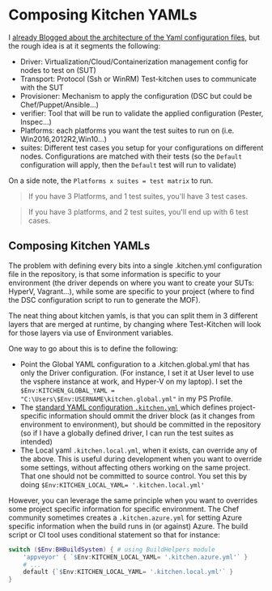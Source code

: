 
# Composing Kitchen YAMLs

I [already Blogged about the architecture of the Yaml configuration files](https://gaelcolas.com/2016/07/11/introduction-to-kitchen-dsc/#kitchenyml), but the rough idea is at it segments the following:
- Driver: Virtualization/Cloud/Containerization management config for nodes to test on (SUT)
- Transport: Protocol (Ssh or WinRM) Test-kitchen uses to communicate with the SUT
- Provisioner: Mechanism to apply the configuration (DSC but could be Chef/Puppet/Ansible...)
- verifier: Tool that will be run to validate the applied configuration (Pester, Inspec...)
- Platforms: each platforms you want the test suites to run on (i.e. Win2016,2012R2,Win10...)
- suites: Different test cases you setup for your configurations on different nodes. Configurations are matched with their tests (so the `Default` configuration will apply, then the `Default` test will run to validate)


On a side note, the `Platforms x suites = test matrix` to run.

>If you have 3 Platforms, and 1 test suites, you'll have 3 test cases.

>If you have 3 platforms, and 2 test suites, you'll end up with 6 test cases.

## Composing Kitchen YAMLs

The problem with defining every bits into a single .kitchen.yml configuration file in the repository, is that some information is specific to your environment (the driver depends on where you want to create your SUTs: HyperV, Vagrant...), while some are specific to your project (where to find the DSC configuration script to run to generate the MOF).

The neat thing about kitchen yamls, is that you can split them in 3 different layers that are merged at runtime, by changing where Test-Kitchen will look for those layers via use of Environment variables.

One way to go about this is to define the following:
- Point the Global YAML configuration to a .kitchen.global.yml that has only the Driver configuration. (For instance, I set it at User level to use the vsphere instance at work, and Hyper-V on my laptop). I set the `$Env:KITCHEN_GLOBAL_YAML = "C:\Users\$Env:USERNAME\kitchen.global.yml"` in my PS Profile.
- The [standard YAML configuration `.kitchen.yml` ](./.kitchen.yml)  which defines project-specific information should ommit the driver block (as it changes from environment to environment), but should be committed in the repository (so if I have a globally defined driver, I can run the test suites as intended)
- The Local yaml `.kitchen.local.yml`, when it exists, can override any of the above. This is useful during development when you want to override some settings, without affecting others working on the same project. That one should not be committed to source control. You set this by doing `$Env:KITCHEN_LOCAL_YAML= '.kitchen.local.yml'`

However, you can leverage the same principle when you want to overrides some project specific information for specific environment. The Chef community sometimes creates a `.kitchen.azure.yml` for setting Azure specific information when the build runs in (or against) Azure.
The build script or CI tool uses conditional statement so that for instance:
```PowerShell
switch ($Env:BHBuildSystem) { # using BuildHelpers module
    'appveyor' { `$Env:KITCHEN_LOCAL_YAML= '.kitchen.azure.yml'` }
    # ... 
    default {`$Env:KITCHEN_LOCAL_YAML= '.kitchen.local.yml'` }
}
```
